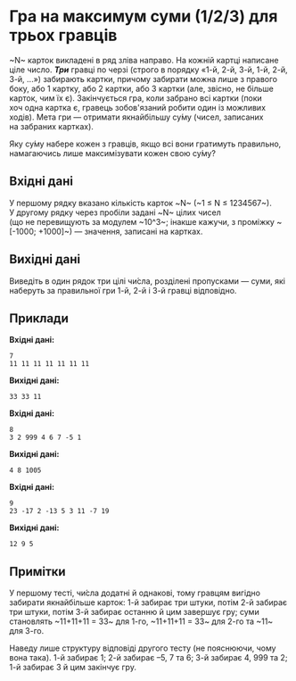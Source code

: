 # Гра на максимум суми (1/2/3) для трьох гравців

~N~&nbsp;карток викладені в&nbsp;ряд зліва направо. На&nbsp;кожній картці написане ціле число. **_Три_** гравці по&nbsp;черзі (строго в&nbsp;порядку «1-й, 2-й, 3-й, 1-й, 2-й, 3-й, ...») забирають картки, причому забирати можна лише з&nbsp;правого боку, або&nbsp;1&nbsp;картку, або&nbsp;2&nbsp;картки, або&nbsp;3&nbsp;картки (але, звісно, не&nbsp;більше карток, чим&nbsp;їх є). Закінчується гра, коли забрано всі картки (поки хоч&nbsp;одна картка є, гравець зобов'язаний робити один&nbsp;із&nbsp;можливих ходів). Мета гри — отримати якнайбільшу су́му (чисел, записаних на&nbsp;забраних картках).

Яку су́му набере кожен з&nbsp;гравців, якщо всі вони гратимуть правильно, намагаючись лише максимізувати кожен свою су́му?

## Вхідні дані
У&nbsp;першому рядку вказано кількість карток ~N~ (~1&nbsp;≤ N&nbsp;≤ 1234567~). У&nbsp;другому рядку через пробіли задані ~N~ цілих чисел (що&nbsp;не&nbsp;перевищують за&nbsp;модулем ~10^3~; інакше кажучи, з&nbsp;проміжку ~[-1000; +1000]~) — значення, записані на&nbsp;картках.

## Вихідні дані
Виведіть в&nbsp;один рядок три цілі чи́сла, розділені пропусками — суми, які наберуть за&nbsp;правильної гри 1-й, 2-й&nbsp;і&nbsp;3-й гравці відповідно.

## Приклади

**Вхідні дані:**
```
7
11 11 11 11 11 11 11
```

**Вихідні дані:**
```
33 33 11
```

**Вхідні дані:**
```
8
3 2 999 4 6 7 -5 1
```

**Вихідні дані:**
```
4 8 1005
```

**Вхідні дані:**
```
9
23 -17 2 -13 5 3 11 -7 19
```

**Вихідні дані:**
```
12 9 5
```

## Примітки
У&nbsp;першому тесті, чи́сла додатні й&nbsp;однакові, тому гравцям вигідно забирати якнайбільше карток: 1-й&nbsp;забирає три штуки, потім 2-й&nbsp;забирає три штуки, потім 3-й&nbsp;забирає останню й&nbsp;цим завершує гру; суми становлять ~11+11+11 = 33~ для&nbsp;1-го, ~11+11+11 = 33~ для&nbsp;2-го та&nbsp;~11~ для&nbsp;3-го.

Наведу лише структуру відповіді другого тесту (не&nbsp;пояснюючи, чому вона така). 1-й&nbsp;забирає 1; 2-й&nbsp;забирає –5, 7&nbsp;та&nbsp;6; 3-й&nbsp;забирає 4, 999&nbsp;та&nbsp;2; 1-й&nbsp;забирає 3&nbsp;й&nbsp;цим закінчує гру.
